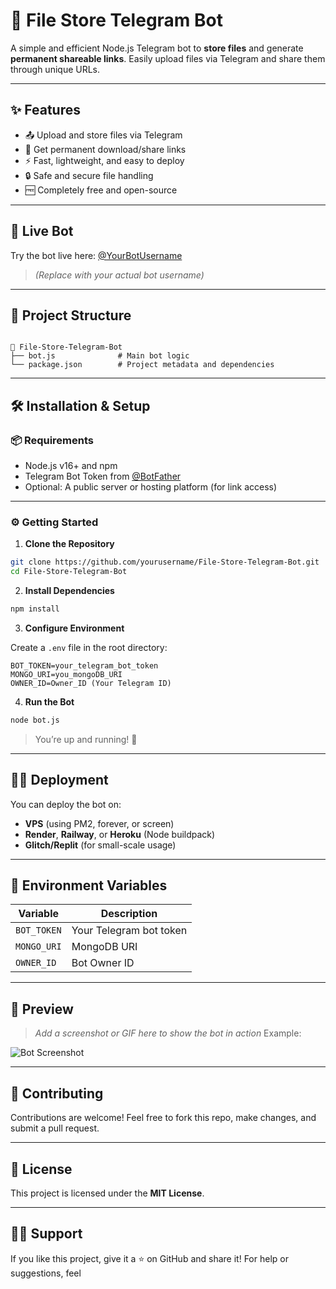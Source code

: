 # 📁 File Store Telegram Bot

A simple and efficient Node.js Telegram bot to **store files** and generate **permanent shareable links**. Easily upload files via Telegram and share them through unique URLs.

---

## ✨ Features

- 📤 Upload and store files via Telegram
- 🔗 Get permanent download/share links
- ⚡ Fast, lightweight, and easy to deploy
- 🔒 Safe and secure file handling
- 🆓 Completely free and open-source

---

## 🚀 Live Bot

Try the bot live here: [@YourBotUsername](https://t.me/YourBotUsername)  
> *(Replace with your actual bot username)*

---

## 📂 Project Structure

```

📁 File-Store-Telegram-Bot
├── bot.js              # Main bot logic
└── package.json        # Project metadata and dependencies

````

---

## 🛠️ Installation & Setup

### 📦 Requirements

- Node.js v16+ and npm
- Telegram Bot Token from [@BotFather](https://t.me/BotFather)
- Optional: A public server or hosting platform (for link access)

---

### ⚙️ Getting Started

1. **Clone the Repository**

```bash
git clone https://github.com/yourusername/File-Store-Telegram-Bot.git
cd File-Store-Telegram-Bot
````

2. **Install Dependencies**

```bash
npm install
```

3. **Configure Environment**

Create a `.env` file in the root directory:

```env
BOT_TOKEN=your_telegram_bot_token
MONGO_URI=you_mongoDB_URI
OWNER_ID=Owner_ID (Your Telegram ID)
```

4. **Run the Bot**

```bash
node bot.js
```

> You’re up and running! 🎉

---

## 🧑‍💻 Deployment

You can deploy the bot on:

* **VPS** (using PM2, forever, or screen)
* **Render**, **Railway**, or **Heroku** (Node buildpack)
* **Glitch/Replit** (for small-scale usage)

---

## 🔐 Environment Variables

| Variable    | Description                     |
| ----------- | ------------------------------- |
| `BOT_TOKEN` | Your Telegram bot token         |
| `MONGO_URI` | MongoDB URI                     |
| `OWNER_ID`  | Bot Owner ID                    |

---

## 📸 Preview

> *Add a screenshot or GIF here to show the bot in action*
> Example:

![Bot Screenshot](https://your-image-link.com/screenshot.png)

---

## 🤝 Contributing

Contributions are welcome! Feel free to fork this repo, make changes, and submit a pull request.

---

## 📄 License

This project is licensed under the **MIT License**.

---

## 🙋‍♂️ Support

If you like this project, give it a ⭐ on GitHub and share it!
For help or suggestions, feel
